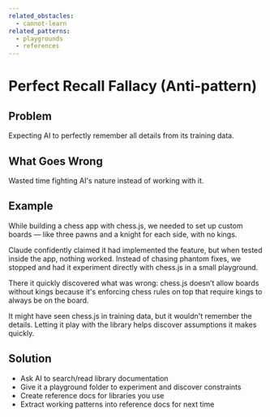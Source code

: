 ```yaml
---
related_obstacles:
  - cannot-learn
related_patterns:
  - playgrounds
  - references
---
```


# Perfect Recall Fallacy (Anti-pattern)

## Problem
Expecting AI to perfectly remember all details from its training data.

## What Goes Wrong
Wasted time fighting AI's nature instead of working with it.

## Example
While building a chess app with chess.js, we needed to set up custom boards — like three pawns and a knight for each side, with no kings.

Claude confidently claimed it had implemented the feature, but when tested inside the app, nothing worked. Instead of chasing phantom fixes, we stopped and had it experiment directly with chess.js in a small playground. 

There it quickly discovered what was wrong: chess.js doesn’t allow boards without kings because it's enforcing chess rules on top that require kings to always be on the board. 

It might have seen chess.js in training data, but it wouldn't remember the details. Letting it play with the library helps discover assumptions it makes quickly. 

## Solution
- Ask AI to search/read library documentation
- Give it a playground folder to experiment and discover constraints
- Create reference docs for libraries you use
- Extract working patterns into reference docs for next time
